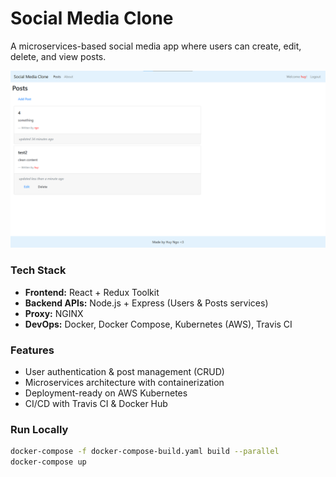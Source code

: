 # Social Media Clone

A microservices-based social media app where users can create, edit, delete, and view posts.

![Frontend](./Screenshots/frontend.png)

### Tech Stack

- **Frontend:** React + Redux Toolkit  
- **Backend APIs:** Node.js + Express (Users & Posts services)  
- **Proxy:** NGINX  
- **DevOps:** Docker, Docker Compose, Kubernetes (AWS), Travis CI  

### Features

- User authentication & post management (CRUD)
- Microservices architecture with containerization
- Deployment-ready on AWS Kubernetes
- CI/CD with Travis CI & Docker Hub

### Run Locally

```bash
docker-compose -f docker-compose-build.yaml build --parallel
docker-compose up
